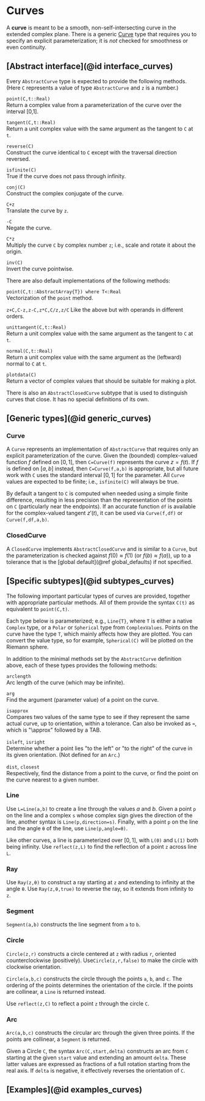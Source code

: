 # Curves

A **curve** is meant to be a smooth, non-self-intersecting curve in the extended complex plane. There is a generic [Curve](@ref) type that requires you to specify an explicit parameterization; it is *not* checked for smoothness or even continuity.

## [Abstract interface](@id interface_curves)

Every `AbstractCurve` type is expected to provide the following methods. (Here `C` represents a value of type `AbstractCurve` and `z` is a number.)

`point(C,t::Real)`\
Return a complex value from a parameterization of the curve over the interval [0,1].

`tangent(C,t::Real)`\
Return a unit complex value with the same argument as the tangent to `C` at `t`.

`reverse(C)`\
Construct the curve identical to `C` except with the traversal direction reversed.

`isfinite(C)`\
True if the curve does not pass through infinity.

`conj(C)`\
Construct the complex conjugate of the curve.

`C+z`\
Translate the curve by `z`.

`-C`\
Negate the curve.

`C*z`\
Multiply the curve `C` by complex number `z`; i.e., scale and rotate it about the origin.

`inv(C)`\
Invert the curve pointwise.

There are also default implementations of the following methods:

`point(C,t::AbstractArray{T}) where T<:Real`\
Vectorization of the `point` method. 

`z+C,C-z,z-C,z*C,C/z,z/C`
Like the above but with operands in different orders.

`unittangent(C,t::Real)`\
Return a unit complex value with the same argument as the tangent to `C` at `t`.

`normal(C,t::Real)`\
Return a unit complex value with the same argument as the (leftward) normal to `C` at `t`.

`plotdata(C)`\
Return a vector of complex values that should be suitable for making a plot.

There is also an `AbstractClosedCurve` subtype that is used to distinguish curves that close. It has no special definitions of its own.

## [Generic types](@id generic_curves)

### Curve

A `Curve` represents an implementation of `AbstractCurve` that requires only an explicit parameterization of the curve. Given the (bounded) complex-valued function $f$ defined on $[0,1]$, then `C=Curve(f)` represents the curve $z=f(t)$. If $f$ is defined on $[a,b]$ instead, then `C=Curve(f,a,b)` is appropriate, but all future work with `C` uses the standard interval $[0,1]$ for the parameter. All `Curve` values are expected to be finite; i.e., `isfinite(C)` will always be true.

By default a tangent to `C` is computed when needed using a simple finite difference, resulting in less precision than the representation of the points on `C` (particularly near the endpoints). If an accurate function `df` is available for the complex-valued tangent $z'(t)$, it can be used via `Curve(f,df)` or `Curve(f,df,a,b)`.

### ClosedCurve

A `ClosedCurve` implements `AbstractClosedCurve` and is similar to a `Curve`, but the parameterization is checked against $f(0)\approx f(1)$ (or $f(b)\approx f(a)$), up to a tolerance that is the [global default](@ref global_defaults) if not specified.

## [Specific subtypes](@id subtypes_curves)

The following important particular types of curves are provided, together with appropriate particular methods. All of them provide the syntax `C(t)` as equivalent to `point(C,t)`.

Each type below is parameterized; e.g., `Line{T}`, where `T` is either a native `Complex` type, or a `Polar` or `Spherical` type from `ComplexValues`. Points on the curve have the type `T`, which mainly affects how they are plotted. You can convert the value type, so for example, `Spherical(C)` will be plotted on the Riemann sphere.

In addition to the minimal methods set by the `AbstractCurve` definition above, each of these types provides the following methods:

`arclength`\
Arc length of the curve (which may be infinite).

`arg`\
Find the argument (parameter value) of a point on the curve.

`isapprox`\
Compares two values of the same type to see if they represent the same actual curve, up to orientation, within a tolerance. Can also be invoked as `≈`, which is "\approx" followed by a TAB.

`isleft`, `isright`\
Determine whether a point lies "to the left" or "to the right" of the curve in its given orientation. (Not defined for an `Arc`.)

`dist`, `closest`\
Respectively, find the distance from a point to the curve, or find the point on the curve nearest to a given number.

### Line

Use `L=Line(a,b)` to create a line through the values $a$ and $b$. Given a point `p` on the line and a complex `s` whose complex sign gives the direction of the line, another syntax is `Line(p,direction=s)`. Finally, with a point `p` on the line and the angle `θ` of the line, use `Line(p,angle=θ)`.

Like other curves, a line is parameterized over $[0,1]$, with `L(0)` and `L(1)` both being infinity. Use `reflect(z,L)` to find the reflection of a point `z` across line `L`.

### Ray

Use `Ray(z,θ)` to construct a ray starting at `z` and extending to infinity at the angle `θ`. Use `Ray(z,θ,true)` to reverse the ray, so it extends from infinity to `z`.

### Segment

`Segment(a,b)` constructs the line segment from `a` to `b`.

### Circle

`Circle(z,r)` constructs a circle centered at `z` with radius `r`, oriented counterclockwise (positively). Use`Circle(z,r,false)` to make the circle with clockwise orientation.

`Circle(a,b,c)` constructs the circle through the points `a`, `b`, and `c`. The ordering of the points determines the orientation of the circle. If the points are collinear, a `Line` is returned instead.

Use `reflect(z,C)` to reflect a point `z` through the circle `C`.

### Arc

`Arc(a,b,c)` constructs the circular arc through the given three points. If the points are collinear, a `Segment` is returned.

Given a Circle `C`, the syntax `Arc(C,start,delta)` constructs an arc from `C` starting at the given `start` value and extending an amount `delta`. These latter values are expressed as fractions of a full rotation starting from the real axis. If `delta` is negative, it effectively reverses the orientation of `C`.

## [Examples](@id examples_curves)
